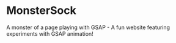 # MonsterSock
A monster of a page playing with GSAP - A fun website featuring experiments with GSAP animation!

